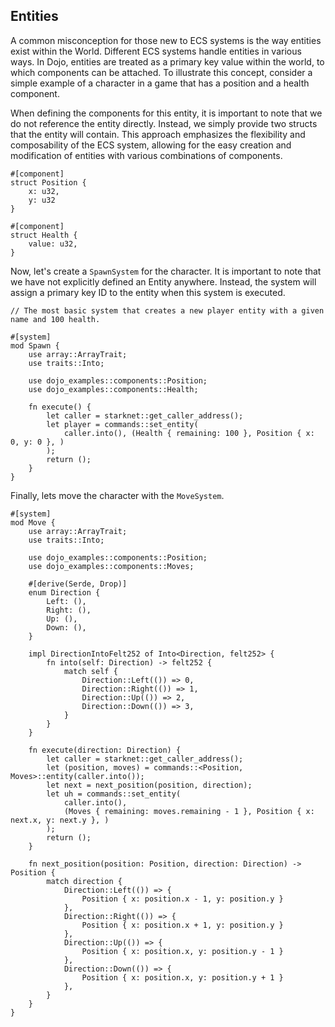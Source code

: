 ## Entities

A common misconception for those new to ECS systems is the way entities exist within the World. Different ECS systems handle entities in various ways. In Dojo, entities are treated as a primary key value within the world, to which components can be attached. To illustrate this concept, consider a simple example of a character in a game that has a position and a health component.

When defining the components for this entity, it is important to note that we do not reference the entity directly. Instead, we simply provide two structs that the entity will contain. This approach emphasizes the flexibility and composability of the ECS system, allowing for the easy creation and modification of entities with various combinations of components.

```rust,ignore
#[component]
struct Position {
    x: u32,
    y: u32
}

#[component]
struct Health {
    value: u32,
}

```

Now, let's create a `SpawnSystem` for the character. It is important to note that we have not explicitly defined an Entity anywhere. Instead, the system will assign a primary key ID to the entity when this system is executed. 

```rust,ignore
// The most basic system that creates a new player entity with a given name and 100 health.

#[system]
mod Spawn {
    use array::ArrayTrait;
    use traits::Into;

    use dojo_examples::components::Position;
    use dojo_examples::components::Health;

    fn execute() {
        let caller = starknet::get_caller_address();
        let player = commands::set_entity(
            caller.into(), (Health { remaining: 100 }, Position { x: 0, y: 0 }, )
        );
        return ();
    }
}
```

Finally, lets move the character with the `MoveSystem`.

```rust,ignore
#[system]
mod Move {
    use array::ArrayTrait;
    use traits::Into;

    use dojo_examples::components::Position;
    use dojo_examples::components::Moves;

    #[derive(Serde, Drop)]
    enum Direction {
        Left: (),
        Right: (),
        Up: (),
        Down: (),
    }

    impl DirectionIntoFelt252 of Into<Direction, felt252> {
        fn into(self: Direction) -> felt252 {
            match self {
                Direction::Left(()) => 0,
                Direction::Right(()) => 1,
                Direction::Up(()) => 2,
                Direction::Down(()) => 3,
            }
        }
    }

    fn execute(direction: Direction) {
        let caller = starknet::get_caller_address();
        let (position, moves) = commands::<Position, Moves>::entity(caller.into());
        let next = next_position(position, direction);
        let uh = commands::set_entity(
            caller.into(),
            (Moves { remaining: moves.remaining - 1 }, Position { x: next.x, y: next.y }, )
        );
        return ();
    }

    fn next_position(position: Position, direction: Direction) -> Position {
        match direction {
            Direction::Left(()) => {
                Position { x: position.x - 1, y: position.y }
            },
            Direction::Right(()) => {
                Position { x: position.x + 1, y: position.y }
            },
            Direction::Up(()) => {
                Position { x: position.x, y: position.y - 1 }
            },
            Direction::Down(()) => {
                Position { x: position.x, y: position.y + 1 }
            },
        }
    }
}
```
